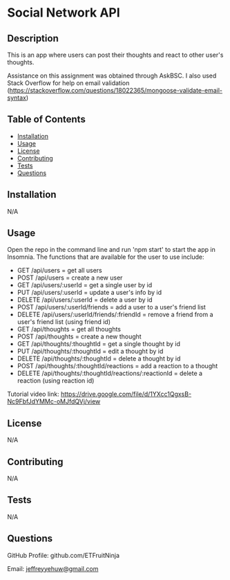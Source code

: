 # Social Network API

## Description

This is an app where users can post their thoughts and react to other user's thoughts.

Assistance on this assignment was obtained through AskBSC. I also used Stack Overflow for help on email validation (https://stackoverflow.com/questions/18022365/mongoose-validate-email-syntax)

## Table of Contents
- [Installation](#installation)
- [Usage](#usage)
- [License](#license)
- [Contributing](#contributing)
- [Tests](#tests)
- [Questions](#questions)

## Installation

N/A

## Usage

Open the repo in the command line and run 'npm start' to start the app in Insomnia.  The functions that are available for the user to use include:
- GET /api/users = get all users
- POST /api/users = create a new user
- GET /api/users/:userId = get a single user by id
- PUT /api/users/:userId = update a user's info by id
- DELETE /api/users/:userId = delete a user by id
- POST /api/users/:userId/friends = add a user to a user's friend list
- DELETE /api/users/:userId/friends/:friendId = remove a friend from a user's friend list (using friend id)
- GET /api/thoughts = get all thoughts
- POST /api/thoughts = create a new thought
- GET /api/thoughts/:thoughtId = get a single thought by id
- PUT /api/thoughts/:thoughtId = edit a thought by id
- DELETE /api/thoughts/:thoughtId = delete a thought by id
- POST /api/thoughts/:thoughtId/reactions = add a reaction to a thought
- DELETE /api/thoughts/:thoughtId/reactions/:reactionId = delete a reaction (using reaction id)

Tutorial video link: https://drive.google.com/file/d/1YXcc1QgxsB-Nc9FbfJdYMMc-oMJfdQVj/view

## License

N/A

## Contributing

N/A

## Tests

N/A

## Questions

GitHub Profile: github.com/ETFruitNinja

Email: jeffreyyehuw@gmail.com